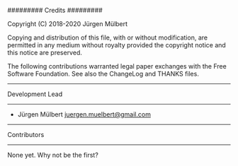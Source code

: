 #########
Credits
#########

Copyright (C) 2018-2020 Jürgen Mülbert

Copying and distribution of this file, with or without modification, are
permitted in any medium without royalty provided the copyright notice
and this notice are preserved.

The following contributions warranted legal paper exchanges with the
Free Software Foundation. See also the ChangeLog and THANKS files.

---

Development Lead

---

- Jürgen Mülbert <juergen.muelbert@gmail.com>

---

Contributors

---

None yet. Why not be the first?
